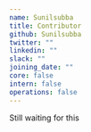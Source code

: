 ```yaml
---
name: Sunilsubba
title: Contributor
github: Sunilsubba
twitter: ""
linkedin: ""
slack: ""
joining_date: ""
core: false
intern: false
operations: false
---
```


Still waiting for this
